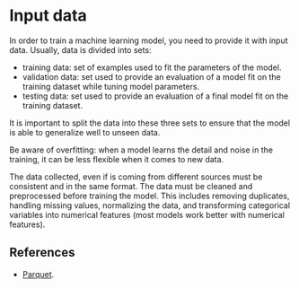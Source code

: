 # Input data

In order to train a machine learning model, you need to provide it with input
data. Usually, data is divided into sets:

- training data: set of examples used to fit the parameters of the model.
- validation data: set used to provide an evaluation of a model fit on
  the training dataset while tuning model parameters.
- testing data: set used to provide an evaluation of a final model fit on the
  training dataset.

It is important to split the data into these three sets to ensure that the model
is able to generalize well to unseen data.

Be aware of overfitting: when a model learns the detail and noise in the
training, it can be less flexible when it comes to new data.

The data collected, even if is coming from different sources must be consistent
and in the same format. The data must be cleaned and preprocessed before
training the model. This includes removing duplicates, handling missing values,
normalizing the data, and transforming categorical variables into numerical
features (most models work better with numerical features).

## References

- [Parquet](https://parquet.apache.org/docs/).
